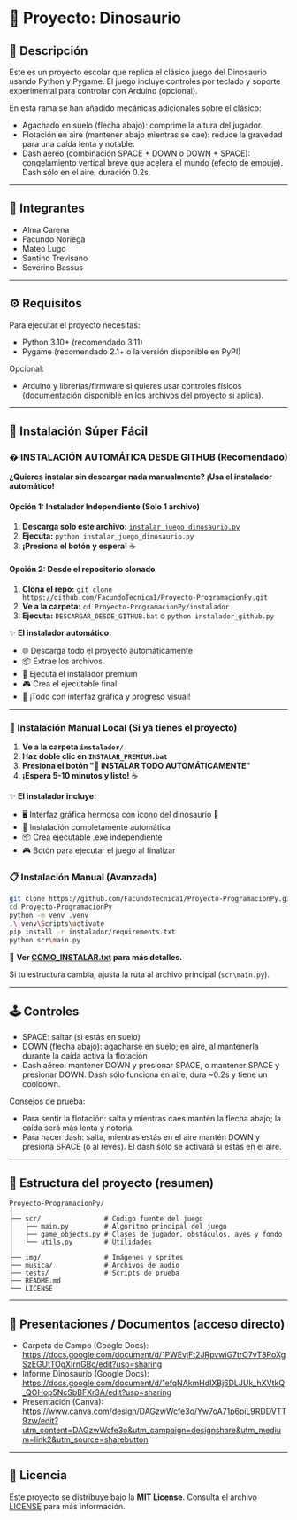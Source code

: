 # 🦖 Proyecto: Dinosaurio

## 📖 Descripción
Este es un proyecto escolar que replica el clásico juego del Dinosaurio usando Python y Pygame. El juego incluye controles por teclado y soporte experimental para controlar con Arduino (opcional).

En esta rama se han añadido mecánicas adicionales sobre el clásico:
- Agachado en suelo (flecha abajo): comprime la altura del jugador.
- Flotación en aire (mantener abajo mientras se cae): reduce la gravedad para una caída lenta y notable.
- Dash aéreo (combinación SPACE + DOWN o DOWN + SPACE): congelamiento vertical breve que acelera el mundo (efecto de empuje). Dash sólo en el aire, duración 0.2s.

---

## 👥 Integrantes
- Alma Carena
- Facundo Noriega
- Mateo Lugo
- Santino Trevisano
- Severino Bassus

---

## ⚙️ Requisitos
Para ejecutar el proyecto necesitas:
- Python 3.10+ (recomendado 3.11)
- Pygame (recomendado 2.1+ o la versión disponible en PyPI)

Opcional:
- Arduino y librerías/firmware si quieres usar controles físicos (documentación disponible en los archivos del proyecto si aplica).

---

## 🚀 Instalación Súper Fácil

### � INSTALACIÓN AUTOMÁTICA DESDE GITHUB (Recomendado)

**¿Quieres instalar sin descargar nada manualmente? ¡Usa el instalador automático!**

#### Opción 1: Instalador Independiente (Solo 1 archivo)
1. **Descarga solo este archivo:** [`instalar_juego_dinosaurio.py`](instalar_juego_dinosaurio.py)
2. **Ejecuta:** `python instalar_juego_dinosaurio.py`
3. **¡Presiona el botón y espera!** ☕

#### Opción 2: Desde el repositorio clonado
1. **Clona el repo:** `git clone https://github.com/FacundoTecnica1/Proyecto-ProgramacionPy.git`
2. **Ve a la carpeta:** `cd Proyecto-ProgramacionPy/instalador`
3. **Ejecuta:** `DESCARGAR_DESDE_GITHUB.bat` o `python instalador_github.py`

✨ **El instalador automático:**
- 🌐 Descarga todo el proyecto automáticamente
- 📦 Extrae los archivos
- 🚀 Ejecuta el instalador premium
- 🎮 Crea el ejecutable final
- 🦖 ¡Todo con interfaz gráfica y progreso visual!

---

### 🎯 Instalación Manual Local (Si ya tienes el proyecto)

1. **Ve a la carpeta `instalador/`**
2. **Haz doble clic en `INSTALAR_PREMIUM.bat`**
3. **Presiona el botón "🚀 INSTALAR TODO AUTOMÁTICAMENTE"**
4. **¡Espera 5-10 minutos y listo!** ☕

✨ **El instalador incluye:**
- 🖥️ Interfaz gráfica hermosa con icono del dinosaurio 🦖
- 🤖 Instalación completamente automática
- 📦 Crea ejecutable .exe independiente
- 🎮 Botón para ejecutar el juego al finalizar

### 📋 Instalación Manual (Avanzada)

```bash
git clone https://github.com/FacundoTecnica1/Proyecto-ProgramacionPy.git
cd Proyecto-ProgramacionPy
python -m venv .venv
.\.venv\Scripts\activate
pip install -r instalador/requirements.txt
python scr\main.py
```

📖 **Ver [COMO_INSTALAR.txt](COMO_INSTALAR.txt) para más detalles.**

Si tu estructura cambia, ajusta la ruta al archivo principal (`scr\main.py`).

---

## 🕹️ Controles
- SPACE: saltar (si estás en suelo)
- DOWN (flecha abajo): agacharse en suelo; en aire, al mantenerla durante la caída activa la flotación
- Dash aéreo: mantener DOWN y presionar SPACE, o mantener SPACE y presionar DOWN. Dash sólo funciona en aire, dura ~0.2s y tiene un cooldown.

Consejos de prueba:
- Para sentir la flotación: salta y mientras caes mantén la flecha abajo; la caída será más lenta y notoria.
- Para hacer dash: salta, mientras estás en el aire mantén DOWN y presiona SPACE (o al revés). El dash sólo se activará si estás en el aire.

---

## 📂 Estructura del proyecto (resumen)
```
Proyecto-ProgramacionPy/
│
├── scr/                # Código fuente del juego
│   ├── main.py         # Algoritmo principal del juego
│   ├── game_objects.py # Clases de jugador, obstáculos, aves y fondo
│   └── utils.py        # Utilidades
│
├── img/                # Imágenes y sprites
├── musica/             # Archivos de audio
├── tests/              # Scripts de prueba
├── README.md
└── LICENSE
```

---

## 📑 Presentaciones / Documentos (acceso directo)
- Carpeta de Campo (Google Docs): https://docs.google.com/document/d/1PWEvjFt2JRpvwiG7trO7vT8PoXgSzEGUtTOgXIrnGBc/edit?usp=sharing
- Informe Dinosaurio (Google Docs): https://docs.google.com/document/d/1efqNAkmHdIXBj6DLJUk_hXVtkQ_QOHop5NcSbBFXr3A/edit?usp=sharing
- Presentación (Canva): https://www.canva.com/design/DAGzwWcfe3o/Yw7oA71p6piL9RDDVTT9zw/edit?utm_content=DAGzwWcfe3o&utm_campaign=designshare&utm_medium=link2&utm_source=sharebutton

---

## 📄 Licencia
Este proyecto se distribuye bajo la **MIT License**. Consulta el archivo [LICENSE](./LICENSE) para más información.
